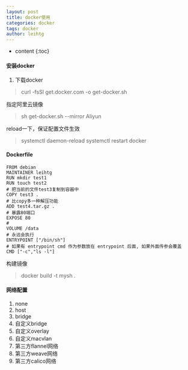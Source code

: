 ```yaml
---
layout: post
title: docker使用
categories: docker
tags: docker
author: leihtg
---
```




* content
{:toc}



#### 安装docker

1. 下载docker

> curl -fsSl get.docker.com -o get-docker.sh

指定阿里云镜像
> sh get-docker.sh --mirror Aliyun

reload一下，保证配置文件生效
> systemctl daemon-reload
> systemctl restart docker

#### Dockerfile
```
FROM debian
MAINTAINER leihtg
RUN mkdir test1
RUN touch test2
# 把当前的文件test3复制到容器中
COPY test3 .
# 比copy多一种解压功能
ADD test4.tar.gz .
# 暴露80端口
EXPOSE 80
# 
VOLUME /data
# 永远会执行
ENTRYPOINT ["/bin/sh"]
# 如果有 entrypoint cmd 作为参数放在 entrypoint 后面, 如果外面传参会覆盖
CMD ["-c","ls -l"]
```
构建镜像
> docker build -t mysh .

#### 网络配置

1. none
2. host
3. bridge
4. 自定义bridge
5. 自定义overlay
6. 自定义macvlan
7. 第三方flannel网络
8. 第三方weave网络
9. 第三方calico网络
 